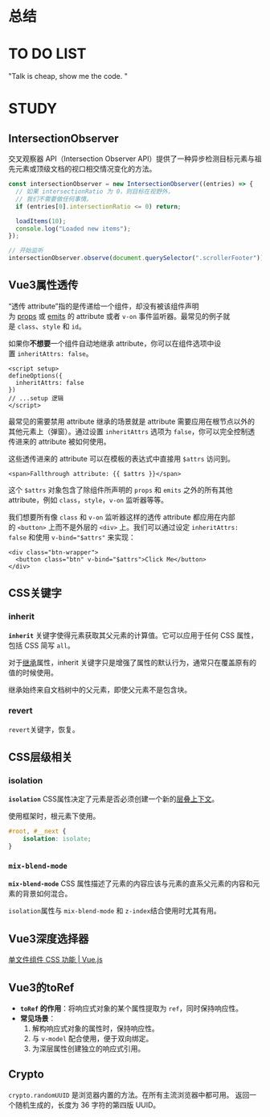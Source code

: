 # 总结







# TO DO LIST
"Talk is cheap, show me the code. "




# STUDY


## IntersectionObserver

交叉观察器 API（Intersection Observer API）提供了一种异步检测目标元素与祖先元素或顶级文档的视口相交情况变化的方法。

```js
const intersectionObserver = new IntersectionObserver((entries) => {
  // 如果 intersectionRatio 为 0，则目标在视野外，
  // 我们不需要做任何事情。
  if (entries[0].intersectionRatio <= 0) return;

  loadItems(10);
  console.log("Loaded new items");
});

// 开始监听
intersectionObserver.observe(document.querySelector(".scrollerFooter"));
```

## Vue3属性透传

“透传 attribute”指的是传递给一个组件，却没有被该组件声明为 [props](https://cn.vuejs.org/guide/components/props.html) 或 [emits](https://cn.vuejs.org/guide/components/events.html#defining-custom-events) 的 attribute 或者 `v-on` 事件监听器。最常见的例子就是 `class`、`style` 和 `id`。

如果你**不想要**一个组件自动地继承 attribute，你可以在组件选项中设置 `inheritAttrs: false`。

```vue
<script setup>
defineOptions({
  inheritAttrs: false
})
// ...setup 逻辑
</script>
```

最常见的需要禁用 attribute 继承的场景就是 attribute 需要应用在根节点以外的其他元素上（弹窗）。通过设置 `inheritAttrs` 选项为 `false`，你可以完全控制透传进来的 attribute 被如何使用。

这些透传进来的 attribute 可以在模板的表达式中直接用 `$attrs` 访问到。
```vue
<span>Fallthrough attribute: {{ $attrs }}</span>
```

这个 `$attrs` 对象包含了除组件所声明的 `props` 和 `emits` 之外的所有其他 attribute，例如 `class`，`style`，`v-on` 监听器等等。

我们想要所有像 `class` 和 `v-on` 监听器这样的透传 attribute 都应用在内部的 `<button>` 上而不是外层的 `<div>` 上。我们可以通过设定 `inheritAttrs: false` 和使用 `v-bind="$attrs"` 来实现：

```vue
<div class="btn-wrapper">
  <button class="btn" v-bind="$attrs">Click Me</button>
</div>
```


## CSS关键字
### inherit

**`inherit`** 关键字使得元素获取其父元素的计算值。它可以应用于任何 CSS 属性，包括 CSS 简写 `all`。

对于[继承](https://developer.mozilla.org/zh-CN/docs/Web/CSS/Inheritance#inherited_properties)属性，inherit 关键字只是增强了属性的默认行为，通常只在覆盖原有的值的时候使用。

继承始终来自文档树中的父元素，即使父元素不是包含块。

### revert

`revert`关键字，恢复。

## CSS层级相关
### isolation

**`isolation`** CSS属性决定了元素是否必须创建一个新的[层叠上下文](https://developer.mozilla.org/zh-CN/docs/Glossary/Stacking_context)。

使用框架时，根元素下使用。
```css
#root, #__next { 
	isolation: isolate;
}
```

### `mix-blend-mode`

**`mix-blend-mode`** CSS 属性描述了元素的内容应该与元素的直系父元素的内容和元素的背景如何混合。

`isolation`属性与 `mix-blend-mode` 和 `z-index`结合使用时尤其有用。

## Vue3深度选择器
[单文件组件 CSS 功能 | Vue.js](https://cn.vuejs.org/api/sfc-css-features#deep-selectors)

## Vue3的toRef

- **`toRef` 的作用**：将响应式对象的某个属性提取为 `ref`，同时保持响应性。
- **常见场景**：
    1. 解构响应式对象的属性时，保持响应性。
    2. 与 `v-model` 配合使用，便于双向绑定。
    3. 为深层属性创建独立的响应式引用。

## Crypto

`crypto.randomUUID` 是浏览器内置的方法。在所有主流浏览器中都可用。
返回一个随机生成的，长度为 36 字符的第四版 UUID。
